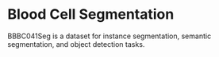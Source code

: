 # Blood Cell Segmentation

BBBC041Seg is a dataset for instance segmentation, semantic segmentation, and object detection tasks.